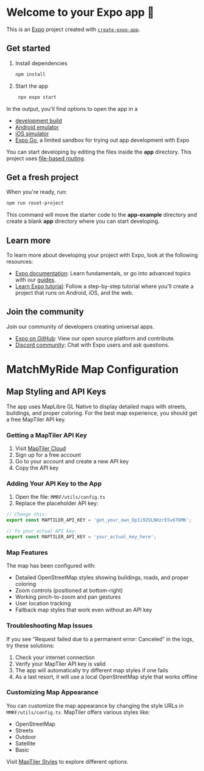 # Welcome to your Expo app 👋

This is an [Expo](https://expo.dev) project created with [`create-expo-app`](https://www.npmjs.com/package/create-expo-app).

## Get started

1. Install dependencies

   ```bash
   npm install
   ```

2. Start the app

   ```bash
    npx expo start
   ```

In the output, you'll find options to open the app in a

- [development build](https://docs.expo.dev/develop/development-builds/introduction/)
- [Android emulator](https://docs.expo.dev/workflow/android-studio-emulator/)
- [iOS simulator](https://docs.expo.dev/workflow/ios-simulator/)
- [Expo Go](https://expo.dev/go), a limited sandbox for trying out app development with Expo

You can start developing by editing the files inside the **app** directory. This project uses [file-based routing](https://docs.expo.dev/router/introduction).

## Get a fresh project

When you're ready, run:

```bash
npm run reset-project
```

This command will move the starter code to the **app-example** directory and create a blank **app** directory where you can start developing.

## Learn more

To learn more about developing your project with Expo, look at the following resources:

- [Expo documentation](https://docs.expo.dev/): Learn fundamentals, or go into advanced topics with our [guides](https://docs.expo.dev/guides).
- [Learn Expo tutorial](https://docs.expo.dev/tutorial/introduction/): Follow a step-by-step tutorial where you'll create a project that runs on Android, iOS, and the web.

## Join the community

Join our community of developers creating universal apps.

- [Expo on GitHub](https://github.com/expo/expo): View our open source platform and contribute.
- [Discord community](https://chat.expo.dev): Chat with Expo users and ask questions.

# MatchMyRide Map Configuration

## Map Styling and API Keys

The app uses MapLibre GL Native to display detailed maps with streets, buildings, and proper coloring. For the best map experience, you should get a free MapTiler API key.

### Getting a MapTiler API Key

1. Visit [MapTiler Cloud](https://cloud.maptiler.com/account/keys/)
2. Sign up for a free account
3. Go to your account and create a new API key
4. Copy the API key

### Adding Your API Key to the App

1. Open the file: `MMRF/utils/config.ts`
2. Replace the placeholder API key:

```typescript
// Change this:
export const MAPTILER_API_KEY = 'get_your_own_OpIi9ZULNHzrESv6T6MK';

// To your actual API key:
export const MAPTILER_API_KEY = 'your_actual_key_here';
```

### Map Features

The map has been configured with:

- Detailed OpenStreetMap styles showing buildings, roads, and proper coloring
- Zoom controls (positioned at bottom-right)
- Working pinch-to-zoom and pan gestures
- User location tracking
- Fallback map styles that work even without an API key

### Troubleshooting Map Issues

If you see "Request failed due to a permanent error: Canceled" in the logs, try these solutions:

1. Check your internet connection
2. Verify your MapTiler API key is valid
3. The app will automatically try different map styles if one fails
4. As a last resort, it will use a local OpenStreetMap style that works offline

### Customizing Map Appearance

You can customize the map appearance by changing the style URLs in `MMRF/utils/config.ts`. MapTiler offers various styles like:

- OpenStreetMap
- Streets
- Outdoor
- Satellite
- Basic

Visit [MapTiler Styles](https://cloud.maptiler.com/maps/) to explore different options.
